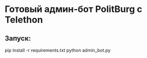 # Готовый админ-бот PolitBurg с Telethon
## Запуск:
pip install -r requirements.txt
python admin_bot.py
